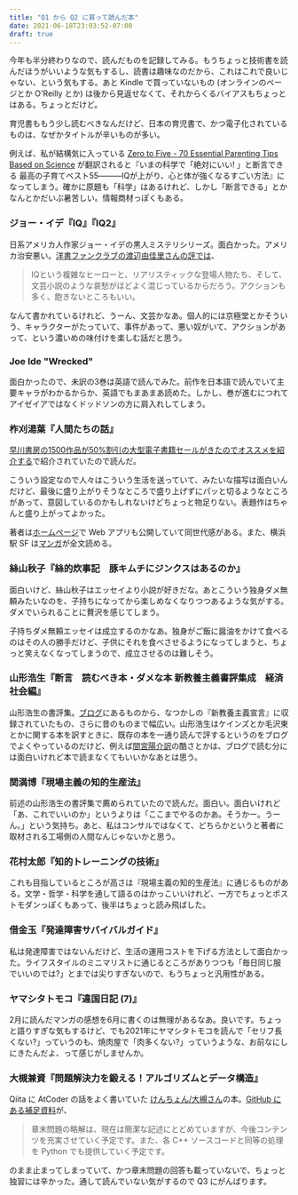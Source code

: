 ```yaml
---
title: "Q1 から Q2 に買って読んだ本"
date: 2021-06-18T23:03:52-07:00
draft: true
---
```

今年も半分終わりなので、読んだものを記録してみる。もうちょっと技術書を読んだほうがいいような気もするし、読書は趣味なのだから、これはこれで良いじゃない、という気もする。あと Kindle で買っていないもの (オンラインのページとか O'Reilly とか) は後から見返せなくて、それからくるバイアスもちょっとはある。ちょっとだけど。

育児書ももう少し読むべきなんだけど、日本の育児書で、かつ電子化されているものは、なぜかタイトルが辛いものが多い。

例えば、私が結構気に入っている [Zero to Five - 70 Essential Parenting Tips Based on Science](https://zerotofive.net/book/) が翻訳されると『いまの科学で「絶対にいい! 」と断言できる 最高の子育てベスト55―――IQが上がり、心と体が強くなるすごい方法』になってしまう。確かに原題も「科学」はあるけれど、しかし「断言できる」とかなんとかだいぶ暑苦しい。情報商材っぽくもある。

### ジョー・イデ『IQ』『IQ2』

日系アメリカ人作家ジョー・イデの黒人ミステリシリーズ。面白かった。アメリカ治安悪い。[洋書ファンクラブの渡辺由佳里さんの評では](https://youshofanclub.com/2017/04/02/iq-joe-ide/)、

> IQという複雑なヒーローと、リアリスティックな登場人物たち、そして、文芸小説のような哀愁がほどよく混じっているからだろう。アクションも多く、飽きないところもいい。

なんて書かれているけれど、うーん、文芸かなあ。個人的には京極堂とかそういう、キャラクターがたっていて、事件があって、悪い奴がいて、アクションがあって、という濃いめの味付けを楽しむ話だと思う。

### Joe Ide "Wrecked"

面白かったので、未訳の3巻は英語で読んでみた。前作を日本語で読んでいて主要キャラがわかるからか、英語でもまあまあ読めた。しかし、巻が進むにつれてアイゼイアではなくドッドソンの方に肩入れしてしまう。

### 柞刈湯葉『人間たちの話』

[早川書房の1500作品が50%割引の大型電子書籍セールがきたのでオススメを紹介する](https://huyukiitoichi.hatenadiary.jp/entry/2021/06/03/080000)で紹介されていたので読んだ。

こういう設定なので人々はこういう生活を送っていて、みたいな描写は面白いんだけど、最後に盛り上がりそうなところで盛り上げずにパッと切るようなところがあって、意図しているのかもしれないけどちょっと物足りない。表題作はちゃんと盛り上がってよかった。

著者は[ホームページ](https://yubais.net/)で Web アプリも公開していて同世代感がある。また、横浜駅 SF は[マンガ](https://web-ace.jp/youngaceup/contents/1000031/)が全文読める。

### 絲山秋子『絲的炊事記　豚キムチにジンクスはあるのか』

面白いけど、絲山秋子はエッセイより小説が好きだな。あとこういう独身ダメ無頼みたいなのを、子持ちになってから楽しめなくなりつつあるような気がする。ダメでいられることに贅沢を感じてしまう。

子持ちダメ無頼エッセイは成立するのかなあ。独身がご飯に醤油をかけて食べるのはその人の勝手だけど、子供にそれを食べさせるようになってしまうと、ちょっと笑えなくなってしまうので、成立させるのは難しそう。

### 山形浩生『断言　読むべき本・ダメな本 新教養主義書評集成　経済社会編』

山形浩生の書評集。[ブログ](https://cruel.hatenablog.com/)にあるものから、なつかしの『新教養主義宣言』に収録されていたもの、さらに昔のものまで幅広い。山形浩生はケインズとか毛沢東とかに関する本を訳すときに、既存の本を一通り読んで評するというのをブログでよくやっているのだけど、例えば[間宮陽介訳](https://cruel.hatenablog.com/entry/20110901/1314849106)の酷さとかは、ブログで読む分には面白いけれど本で読まなくてもいいかなあとは思う。

### 関満博『現場主義の知的生産法』

前述の山形浩生の書評集で薦められていたので読んだ。面白い。面白いけれど「あ、これでいいのか」というよりは「ここまでやるのかあ。そうかー。うーん。」という気持ち。あと、私はコンサルではなくて、どちらかというと著者に取材される工場側の人間なんじゃないかと思う。

### 花村太郎『知的トレーニングの技術』

これも目指しているところが高さは『現場主義の知的生産法』に通じるものがある。文学・哲学・科学を通して語るのはかっこいいけれど、一方でちょっとポストモダンっぽくもあって、後半はちょっと読み飛ばした。

### 借金玉『発達障害サバイバルガイド』

私は発達障害ではないんだけど、生活の運用コストを下げる方法として面白かった。ライフスタイルのミニマリストに通じるところがありつつも「毎日同じ服でいいのでは?」とまでは尖りすぎないので、もうちょっと汎用性がある。

### ヤマシタトモコ『違国日記 (7)』

2月に読んだマンガの感想を6月に書くのは無理があるなあ。良いです。ちょっと語りすぎな気もするけど、でも2021年にヤマシタトモコを読んで「セリフ長くない?」っていうのも、焼肉屋で「肉多くない?」っていうような、お前なにしにきたんだよ、って感じがしませんか。

### 大槻兼資『問題解決力を鍛える！アルゴリズムとデータ構造』

Qiita に AtCoder の話をよく書いていた [けんちょん/大槻さん](https://qiita.com/drken)の本。[GitHub にある補足資料](https://github.com/drken1215/book_algorithm_solution)が、

> 章末問題の略解は、現在は簡潔な記述にとどめていますが、今後コンテンツを充実させていく予定です。また、各 C++ ソースコードと同等の処理を Python でも提供していく予定です。

のまま止まってしまっていて、かつ章末問題の回答も載っていないで、ちょっと独習には辛かった。通して読んでいない気がするので Q3 にがんばります。
